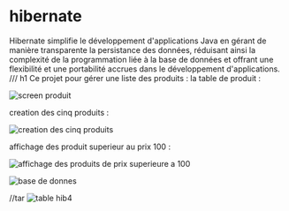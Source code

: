 # hibernate
Hibernate simplifie le développement d'applications Java en gérant de manière transparente la persistance des données, réduisant ainsi la complexité de la programmation liée à la base de données et offrant une flexibilité et une portabilité accrues dans le développement d'applications.
/// h1 
Ce projet pour gérer une liste des produits :
la table de produit :

![screen produit ](https://github.com/simo-laaouibi/hibernate/assets/148088062/a9040bf9-f963-481a-a9fe-76e04ad9ecd5)

creation des cinq produits :

![creation des cinq produits](https://github.com/simo-laaouibi/hibernate/assets/148088062/d8af54be-409b-4552-9e1e-6b7dcd444f9f)

affichage des produit superieur au prix 100 :

![affichage des produits de prix superieure a 100](https://github.com/simo-laaouibi/hibernate/assets/148088062/1e93aa81-9d5b-4a1e-b503-9ebacf592e59)

![base de donnes](https://github.com/simo-laaouibi/hibernate/assets/148088062/6aaf60dc-f6c7-4c6b-9b8b-ad0656fac6da)


//tar
![table hib4](https://github.com/simo-laaouibi/hibernate/assets/148088062/c756256a-8f33-438c-84ad-9bfcd892e2e0)

